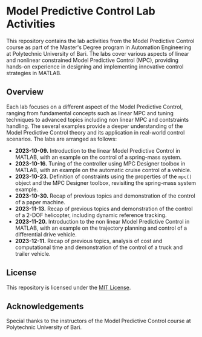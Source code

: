 # Model Predictive Control Lab Activities
This repository contains the lab activities from the Model Predictive Control course as part of the Master's Degree program in Automation Engineering at Polytechnic University of Bari. The labs cover various aspects of linear and nonlinear constrained Model Predictive Control (MPC), providing hands-on experience in designing and implementing innovative control strategies in MATLAB.

## Overview
Each lab focuses on a different aspect of the Model Predictive Control, ranging from fundamental concepts such as linear MPC and tuning techniques to advanced topics including non linear MPC and contstraints handling. The several examples provide a deeper understanding of the Model Predictive Control theory and its application in real-world control scenarios. The labs are arranged as follows:
- **2023-10-09.** Introduction to the linear Model Predictive Control in MATLAB, with an example on the control of a spring-mass system.
- **2023-10-16.** Tuning of the controller using MPC Designer toolbox in MATLAB, with an example on the automatic cruise control of a vehicle.
- **2023-10-23.** Definition of constraints using the properties of the `mpc()` object and the MPC Designer toolbox, revisiting the spring-mass system example.
- **2023-10-30.** Recap of previous topics and demonstration of the control of a paper machine.
- **2023-11-13.** Recap of previous topics and demonstration of the control of a 2-DOF helicopter, including dynamic reference tracking.
- **2023-11-20.** Introduction to the non linear Model Predictive Control in MATLAB, with an example on the trajectory planning and control of a differential drive vehicle.
- **2023-12-11.** Recap of previous topics, analysis of cost and computational time and demonstration of the control of a truck and trailer vehicle.

## License
This repository is licensed under the [MIT License](LICENSE).

## Acknowledgements
Special thanks to the instructors of the Model Predictive Control course at Polytechnic University of Bari.

